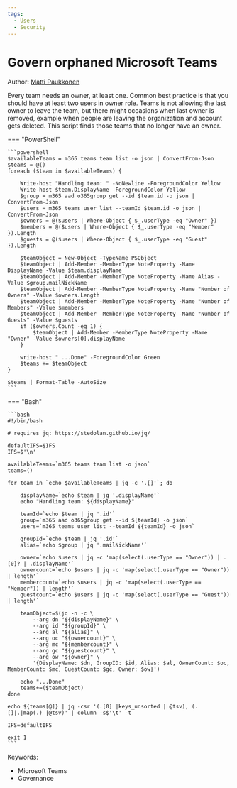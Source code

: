 ```yaml
---
tags:
  - Users
  - Security
---
```


# Govern orphaned Microsoft Teams

Author: [Matti Paukkonen](https://mattipaukkonen.com/2019/10/09/govern-orphaned-teams-with-powershell/)

Every team needs an owner, at least one. Common best practice is that you should have at least two users in owner role. Teams is not allowing the last owner to leave the team, but there might occasions when last owner is removed, example when people are leaving the organization and account gets deleted. This script finds those teams that no longer have an owner.

=== "PowerShell"

    ```powershell
    $availableTeams = m365 teams team list -o json | ConvertFrom-Json
    $teams = @()
    foreach ($team in $availableTeams) {

        Write-host "Handling team: " -NoNewline -ForegroundColor Yellow
        Write-host $team.DisplayName -ForegroundColor Yellow
        $group = m365 aad o365group get --id $team.id -o json | ConvertFrom-Json
        $users = m365 teams user list --teamId $team.id -o json | ConvertFrom-Json
        $owners = @($users | Where-Object { $_.userType -eq "Owner" })
        $members = @($users | Where-Object { $_.userType -eq "Member" }).Length
        $guests = @($users | Where-Object { $_.userType -eq "Guest" }).Length

        $teamObject = New-Object -TypeName PSObject
        $teamObject | Add-Member -MemberType NoteProperty -Name DisplayName -Value $team.displayName
        $teamObject | Add-Member -MemberType NoteProperty -Name Alias -Value $group.mailNickName
        $teamObject | Add-Member -MemberType NoteProperty -Name "Number of Owners" -Value $owners.Length
        $teamObject | Add-Member -MemberType NoteProperty -Name "Number of Members" -Value $members
        $teamObject | Add-Member -MemberType NoteProperty -Name "Number of Guests" -Value $guests
        if ($owners.Count -eq 1) {
            $teamObject | Add-Member -MemberType NoteProperty -Name "Owner" -Value $owners[0].displayName
        }

        write-host " ...Done" -ForegroundColor Green
        $teams += $teamObject
    }

    $teams | Format-Table -AutoSize
    ```

=== "Bash"

    ```bash
    #!/bin/bash

    # requires jq: https://stedolan.github.io/jq/

    defaultIFS=$IFS
    IFS=$'\n'

    availableTeams=`m365 teams team list -o json`
    teams=()

    for team in `echo $availableTeams | jq -c '.[]'`; do

        displayName=`echo $team | jq '.displayName'`
        echo "Handling team: ${displayName}"

        teamId=`echo $team | jq '.id'`
        group=`m365 aad o365group get --id ${teamId} -o json`
        users=`m365 teams user list --teamId ${teamId} -o json`

        groupId=`echo $team | jq '.id'`
        alias=`echo $group | jq '.mailNickName'`

        owner=`echo $users | jq -c 'map(select(.userType == "Owner")) | .[0]? | .displayName'`
        ownercount=`echo $users | jq -c 'map(select(.userType == "Owner")) | length'`
        membercount=`echo $users | jq -c 'map(select(.userType == "Member")) | length'`
        guestcount=`echo $users | jq -c 'map(select(.userType == "Guest")) | length'`

        teamObject=$(jq -n -c \
            --arg dn "${displayName}" \
            --arg id "${groupId}" \
            --arg al "${alias}" \
            --arg oc "${ownercount}" \
            --arg mc "${membercount}" \
            --arg gc "${guestcount}" \
            --arg ow "${owner}" \
            '{DisplayName: $dn, GroupID: $id, Alias: $al, OwnerCount: $oc, MemberCount: $mc, GuestCount: $gc, Owner: $ow}')

        echo "...Done"
        teams+=($teamObject)
    done

    echo ${teams[@]} | jq -csr '(.[0] |keys_unsorted | @tsv), (.[]|.|map(.) |@tsv)' | column -s$'\t' -t

    IFS=defaultIFS

    exit 1
    ```

Keywords:

- Microsoft Teams
- Governance
